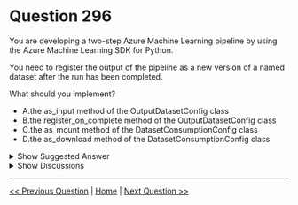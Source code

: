 # Question 296

You are developing a two-step Azure Machine Learning pipeline by using the Azure Machine Learning SDK for Python.

You need to register the output of the pipeline as a new version of a named dataset after the run has been completed.

What should you implement?

- A.the as_input method of the OutputDatasetConfig class
- B.the register_on_complete method of the OutputDatasetConfig class
- C.the as_mount method of the DatasetConsumptionConfig class
- D.the as_download method of the DatasetConsumptionConfig class

<details>
  <summary>Show Suggested Answer</summary>

<strong>B</strong><br>

</details>

<details>
  <summary>Show Discussions</summary>

<blockquote><p><strong>evangelist</strong> <code>(Sun 08 Dec 2024 08:09)</code> - <em>Upvotes: 1</em></p><p>as_input is for next step in the pipeline; register_on_complete is for dataset register after the pipeline run ends</p></blockquote>
<blockquote><p><strong>kay1101</strong> <code>(Sat 23 Nov 2024 05:11)</code> - <em>Upvotes: 1</em></p><p>B.
reference:
https://learn.microsoft.com/en-us/python/api/azureml-core/azureml.data.output_dataset_config.outputdatasetconfig?view=azure-ml-py#methods</p></blockquote>
<blockquote><p><strong>Chishti</strong> <code>(Sat 06 Jul 2024 11:51)</code> - <em>Upvotes: 1</em></p><p>Yeah Option B is correct.</p></blockquote>
<blockquote><p><strong>bobML</strong> <code>(Sun 10 Mar 2024 16:14)</code> - <em>Upvotes: 2</em></p><p>B
To register the output of an Azure Machine Learning pipeline as a new version of a named dataset after the run has been completed, you should implement option B:

B. the register_on_complete method of the OutputDatasetConfig class

The register_on_complete method allows you to register the output dataset as a new version of an existing named dataset after the pipeline run is completed. This is the appropriate method for creating a new version of a named dataset in Azure Machine Learning.</p></blockquote>

<blockquote><p><strong>BR_CS</strong> <code>(Wed 21 Feb 2024 10:53)</code> - <em>Upvotes: 1</em></p><p>Seriously, is anyone checking this answers? There are so many obvious mistakes.</p></blockquote>
<blockquote><p><strong>phdykd</strong> <code>(Wed 24 Jan 2024 21:40)</code> - <em>Upvotes: 1</em></p><p>B https://learn.microsoft.com/en-us/python/api/azureml-core/azureml.data.output_dataset_config.outputdatasetconfig?view=azure-ml-py#azureml-data-output-dataset-config-outputdatasetconfig-register-on-complete</p></blockquote>
<blockquote><p><strong>snegnik</strong> <code>(Fri 01 Dec 2023 18:18)</code> - <em>Upvotes: 1</em></p><p># Create an OutputFileDatasetConfig
output = OutputFileDatasetConfig(destination=(datastore, &#x27;output/{run-id}&#x27;))

# Register the output as a new version of a named Dataset after the run has completed

output.register_on_complete(&#x27;my-dataset&#x27;)

# Create a ScriptRunConfig

script_run_config = ScriptRunConfig(&#x27;.&#x27;, &#x27;train.py&#x27;, arguments=[output])</p></blockquote>

<blockquote><p><strong>Jin_22</strong> <code>(Sat 23 Sep 2023 18:43)</code> - <em>Upvotes: 3</em></p><p>B. The register_on_complete method of the OutputDatasetConfig class should be implemented to register the output of the pipeline as a new version of a named dataset after the run has been completed.</p></blockquote>
<blockquote><p><strong>Tommo565</strong> <code>(Thu 21 Sep 2023 13:10)</code> - <em>Upvotes: 3</em></p><p>Correct answer is B: https://learn.microsoft.com/en-us/python/api/azureml-core/azureml.data.output_dataset_config.outputdatasetconfig?view=azure-ml-py#azureml-data-output-dataset-config-outputdatasetconfig-register-on-complete</p></blockquote>

</details>

---

[<< Previous Question](question_295.md) | [Home](../index.md) | [Next Question >>](question_297.md)
